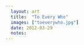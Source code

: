 ```yaml
---
  layout: art
  title:  "To Every Who"
  images: ["toeverywho.jpg"]
  date: 2012-03-29
  notes:
---
```


